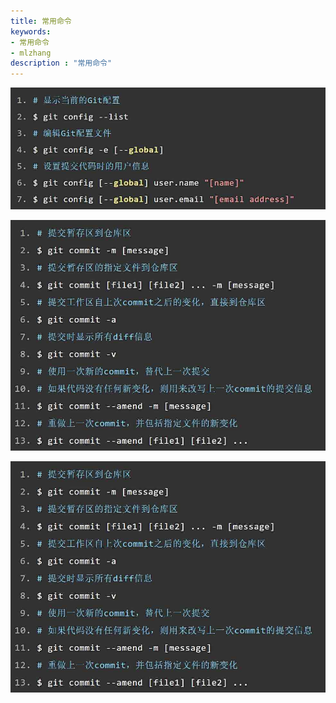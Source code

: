 ```yaml
---
title: 常用命令
keywords:
- 常用命令
- mlzhang
description : "常用命令"
---
```

![154436_3943350696_8_817_923](/assets/154433_3943350696_2_1000_386.jpg)



![154433_3943350696_4_982_720](/assets/154433_3943350696_4_982_720.jpg)



![154433_3943350696_4_982_720](/assets/154433_3943350696_4_982_720-1533530089920.jpg)